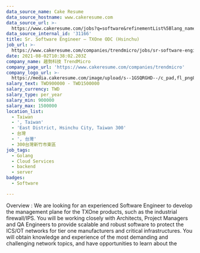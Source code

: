 ```yaml
---
data_source_name: Cake Resume
data_source_hostname: www.cakeresume.com
data_source_url: >-
  https://www.cakeresume.com/jobs?q=software&refinementList%5Blang_name%5D%5B0%5D=English&refinementList%5Bsalary_type%5D=per_year&range%5Bsalary_range%5D%5Bmin%5D=1000000&page=2
data_source_internal_id: '31166'
title: Sr. Software Engineer – TXOne ODC (Hsinchu)
job_url: >-
  https://www.cakeresume.com/companies/trendmicro/jobs/sr-software-engineer-txone-odc-hsinchu
date: 2021-08-02T10:38:02.203Z
company_name: 趨勢科技 TrendMicro
company_page_url: 'https://www.cakeresume.com/companies/trendmicro'
company_logo_url: >-
  https://media.cakeresume.com/image/upload/s--1GSQRGHD--/c_pad,fl_png8,h_200,w_200/v1536046772/i1wwlco86slotrkxcujd.png
salary_text: TWD900000 - TWD1500000
salary_currency: TWD
salary_type: per_year
salary_min: 900000
salary_max: 1500000
location_list:
  - Taiwan
  - ', Taiwan'
  - 'East District, Hsinchu City, Taiwan 300'
  - 台灣
  - ', 台灣'
  - 300台灣新竹市東區
job_tags:
  - Golang
  - Cloud Services
  - backend
  - server
badges:
  - Software

---
```


Overview : We are looking for an experienced Software Engineer to develop the management plane for the TXOne products, such as the industrial firewall/IPS. You will be working closely with Architects, Project Managers and QA Engineers to provide scalable and robust software to protect the ICS/OT networks for tier one manufacturers and critical infrastructures. You will obtain knowledge and experience of the most demanding and challenging network topics, and have opportunities to learn about the 